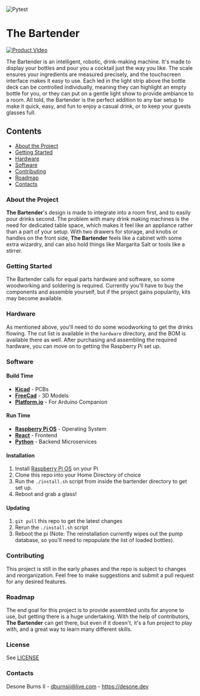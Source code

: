 ![Pytest](https://github.com/dburnsii/bartender/actions/workflows/pytest.yml/badge.svg)
# The Bartender

[![Product Video](https://imgur.com/6ZcyR7p)](https://youtu.be/YWqvJ5PAxSI)

The Bartender is an intelligent, robotic, drink-making machine. It's made to
display your bottles and pour you a cocktail just the way you like. The scale
ensures your ingredients are measured precisely, and the touchscreen interface
makes it easy to use. Each led in the light strip above the bottle deck can be
controlled individually, meaning they can highlight an empty bottle for you,
or they can put on a gentle light show to provide ambiance to a room. All told,
the Bartender is the perfect addition to any bar setup to make it quick, easy,
and fun to enjoy a casual drink, or to keep your guests glasses full.

## Contents
 - [About the Project](#About-the-Project)
 - [Getting Started](#Getting-Started)
 - [Hardware](#Hardware)
 - [Software](#Software)
 - [Contributing](#Contributing)
 - [Roadmap](#Roadmap)
 - [Contacts](#Contacts)

### About the Project
**The Bartender**'s design is made to integrate into a room first, and to easily
pour drinks second. The problem with many drink making machines is the need for
dedicated table space, which makes it feel like an appliance rather than a part
of your setup. With two drawers for storage, and knobs or handles on the front
side, **The Bartender** feels like a cabinet with some extra wizardry, and can
also hold things like Margarita Salt or tools like a stirrer.

### Getting Started
The Bartender calls for equal parts hardware and software, so some woodworking
and soldering is required. Currently you'll have to buy the components and
assemble yourself, but if the project gains popularity, kits may become available.

### Hardware
As mentioned above, you'll need to do some woodworking to get the drinks
flowing. The cut list is available in the `hardware` directory, and the BOM
is available there as well. After purchasing and assembling the required
hardware, you can move on to getting the Raspberry Pi set up.

### Software
#### Build Time
- [**Kicad**](https://www.kicad.org/) - PCBs
- [**FreeCad**](https://www.freecadweb.org/) - 3D Models
- [**Platform.io**](https://platformio.org/) - For Arduino Companion

#### Run Time
 - [**Raspberry Pi OS**](https://www.raspberrypi.org/software/) - Operating System
 - [**React**](https://reactjs.org/) - Frontend
 - [**Python**](https://www.python.org/) - Backend Microservices

#### Installation
 1. Install [Raspberry Pi OS](https://www.raspberrypi.org/software/) on your Pi
 2. Clone this repo into your Home Directory of choice
 3. Run the `./install.sh` script from inside the bartender directory to get
 set up.
 4. Reboot and grab a glass!

#### Updating
  1. `git pull` this repo to get the latest changes
  2. Rerun the `./install.sh` script
  3. Reboot the pi (Note: The reinstallation currently wipes out the pump database, so you'll need to repopulate the list of loaded bottles).

### Contributing
This project is still in the early phases and the repo is subject
to changes and reorganization. Feel free to make suggestions and
submit a pull request for any desired features.

### Roadmap
The end goal for this project is to provide assembled units for anyone to use,
but getting there is a huge undertaking. With the help of contributors,
**The Bartender** can get there, but even if it doesn't, it's a fun project
to play with, and a great way to learn many different skills.

### License

See [LICENSE](LICENSE)

### Contacts
Desone Burns II - dburnsii@live.com - https://desone.dev
